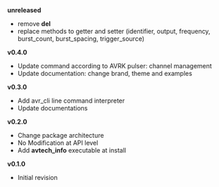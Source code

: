 **unreleased**

- remove __del__
- replace methods to getter and setter (identifier, output, frequency, burst_count, burst_spacing, trigger_source)

**v0.4.0**

- Update command according to AVRK pulser: channel management
- Update documentation: change brand, theme and examples

**v0.3.0**

- Add avr_cli line command interpreter
- Update documentations

**v0.2.0**

- Change package architecture
- No Modification at API level
- Add **avtech_info** executable at install

**v0.1.0**
- Initial revision

